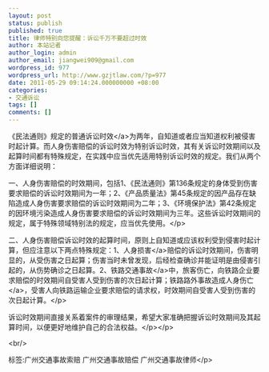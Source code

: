 ```yaml
---
layout: post
status: publish
published: true
title: 律师特别向您提醒：诉讼千万不要超过时效
author: 本站记者
author_login: admin
author_email: jiangwei909@gmail.com
wordpress_id: 977
wordpress_url: http://www.gzjtlaw.com/?p=977
date: 2011-05-29 09:14:24.000000000 +08:00
categories:
- 交通诉讼
tags: []
comments: []
---
```

<p><p>《民法通则》规定的普通<a>诉讼时效<&#47;a>为两年，自知道或者应当知道权利被侵害时起计算。而人身伤害赔偿的诉讼时效为特别诉讼时效，其有关诉讼时效期间以及起算时间都有特殊规定，在实践中应当优先适用特别诉讼时效的规定。我们从两个方面详细说明：<p>一、人身伤害赔偿的时效期间，包括1、《民法通则》第136条规定的身体受到伤害要求赔偿的诉讼时效期间为一年；2、《产品质量法》第45条规定的因产品存在缺陷造成人身伤害要求赔偿的诉讼时效期间为二年；3、《环境保护法》第42条规定的因环境污染造成人身伤害要求赔偿的诉讼时效期间为三年。这些诉讼时效期间的规定，属于特殊领域特别法的规定，应当优先使用。<&#47;p><p>二、人身伤害赔偿诉讼时效的起算时间，原则上自知道或应该权利受到侵害时起计算，但应注意以下两点特殊规定：1、<a>人身损害<&#47;a>赔偿的诉讼时效期间，伤害明显的，从受伤害之日起算；伤害当时未曾发现，后经检查确诊并能证明是由侵害引起的，从伤势确诊之日起算。2、铁路<a>交通事故<&#47;a>中，旅客伤亡，向铁路企业要求赔偿的时效期间自受害人受到伤害的次日起计算；铁路路外事故造成<a>人身伤亡<&#47;a>，受害人向铁路运输企业要求赔偿的请求权，时效期间自受害人受到伤害的次日起计算。<&#47;p><p>诉讼时效期间直接关系着案件的审理结果，希望大家准确把握诉讼时效期间及其起算时间，以便更好地维护自己的合法权益。<&#47;p><&#47;p><br&#47;><p>标签:广州交通事故索赔 广州交通事故赔偿 广州交通事故律师<&#47;p>
